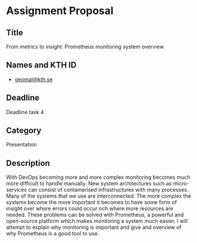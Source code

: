 # Assignment Proposal

## Title

From metrics to insight: Prometheus monitoring system overview

## Names and KTH ID

  - geomal@kth.se 

## Deadline

Deadline task 4

## Category

Presentation

## Description

With DevOps becoming more and more complex monitoring becomes much more difficult to handle manually. New system architectures such as micro-services can consist of containerised infrastructures with many processes. Many of the systems that we use are interconnected. The more complex the systems become the more important it becomes to have some form of insight over where errors could occur och where more resources are needed. These problems can be solved with Prometheus, a powerful and open-source platform which makes monitoring a system much easier. I will attempt to explain why monitoring is important and give and overview of why Prometheus is a good tool to use.